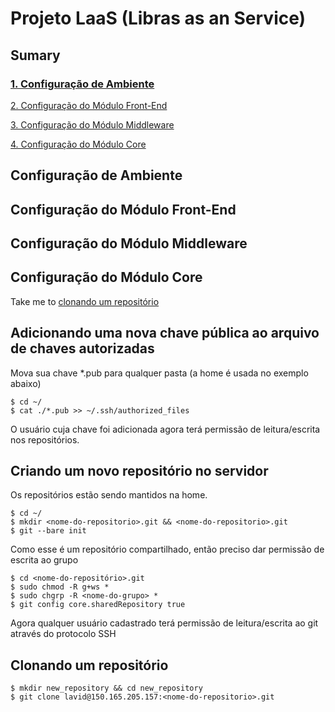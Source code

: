 # Projeto LaaS (Libras as an Service)

## Sumary

### [1. Configuração de Ambiente](#configuração-de-ambiente)

[2. Configuração do Módulo Front-End](#configuração-do-módulo-front-end)

[3. Configuração do Módulo Middleware](#configuração-do-módulo-middleware)

[4. Configuração do Módulo Core](#configuração-do-módulo-core)

## Configuração de Ambiente

## Configuração do Módulo Front-End

## Configuração do Módulo Middleware

## Configuração do Módulo Core

Take me to [clonando um repositório](#criando-um-novo-repositório-no-servidor)

## Adicionando uma nova chave pública ao arquivo de chaves autorizadas

Mova sua chave *.pub para qualquer pasta (a home é usada no exemplo abaixo)

	$ cd ~/
	$ cat ./*.pub >> ~/.ssh/authorized_files

O usuário cuja chave foi adicionada agora terá permissão de leitura/escrita nos repositórios.

## Criando um novo repositório no servidor

Os repositórios estão sendo mantidos na home.

	$ cd ~/
	$ mkdir <nome-do-repositorio>.git && <nome-do-repositorio>.git
	$ git --bare init

Como esse é um repositório compartilhado, então preciso dar permissão de escrita ao grupo

	$ cd <nome-do-repositório>.git
	$ sudo chmod -R g+ws *
	$ sudo chgrp -R <nome-do-grupo> *
	$ git config core.sharedRepository true

Agora qualquer usuário cadastrado terá permissão de leitura/escrita ao git através do protocolo SSH

## Clonando um repositório</a>

	$ mkdir new_repository && cd new_repository
	$ git clone lavid@150.165.205.157:<nome-do-repositorio>.git